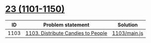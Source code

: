 # [23 (1101-1150)](https://leetcode.com/problemset/all/#page-22)


| ID   | Problem statement                                                                                 | Solution                     |
|------|---------------------------------------------------------------------------------------------------|------------------------------|
| 1103 | [1103. Distribute Candies to People](https://leetcode.com/problems/distribute-candies-to-people/) | [1103/main.js](1103/main.js) |

